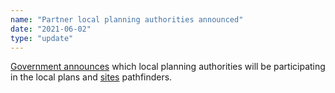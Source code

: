 ```yaml
---
name: "Partner local planning authorities announced"
date: "2021-06-02"
type: "update"
---
```


[Government announces](https://www.gov.uk/government/news/government-announces-10-councils-to-test-the-use-of-digital-tools-in-planning-process) which local planning authorities will be participating in the local plans and [sites](https://digital-land.github.io/project/sites-pathfinders) pathfinders.
